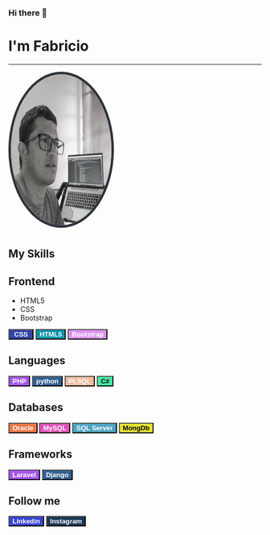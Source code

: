 ### Hi there 👋

<!--header-->
<a href="https://www.linkedin.com/in/fabricio-galarza-7bb174b9/" style="text-align:center; text-decoration:none"><h1> I'm Fabricio</h1></a>
<hr>
<img src="FGalarzaDev.jpeg" alt="Fabricio Galarza" width="200" height="300" style="border-radius:50%; border:5px solid rgb(45,50,59); margin-bottom:7px;">
<h2>My Skills</h2>
<h2>Frontend</h2>
<ul>
<li>
HTML5
</li>
<li>
CSS
</li>
<li>
Bootstrap
</li>
</ul>
<button type="button" width="100" height="70" style="background-color: rgb(51, 69, 167); color: white; width: 50px;"><strong>CSS</strong></button>
<button type="button" width="100" height="70" style="background-color: rgb(11, 149, 168); color: white; ">
<strong>HTML5</strong>
</button>
<button type="button" width="100" height="70" style="background-color: rgb(220, 146, 236); color: white; ">
<strong>Bootstrap</strong>
</button>
<h2>Languages</h2>
<button type="button" width="100" height="70" style="background-color: rgb(165, 85, 236); color: white;">
<strong>PHP</strong>
</button>
<button type="button" width="100" height="70" style="background-color: rgb(53, 96, 143); color: white;">
<strong>python</strong>
</button>
<button type="button" width="100" height="70" style="background-color: rgb(239, 188, 156); color: white;">
<strong>PLSQL</strong>
</button>
<button type="button" width="600" height="200" style="background-color: rgb(72, 233, 166); color: rgb(16, 8, 8);">
<strong>C#</strong>
</button>
<h2>Databases</h2>
<button type="button" width="100" height="70" style="background-color: rgb(239, 118, 70); color: white;">
<strong>Oracle</strong>
</button>
<button type="button" width="100" height="70" style="background-color: rgb(224, 81, 184); color: white;">
<strong>MySQL</strong>
</button>
<button type="button" width="100" height="70" style="background-color: rgb(80, 163, 193); color: white;">
<strong>SQL Server</strong>
</button>
<button type="button" width="100" height="70" style="background-color: rgb(228, 225, 54); color: rgb(16, 8, 8);">
<strong>MongDb</strong>
</button>
<h2>Frameworks</h2>
<button type="button" width="100" height="70" style="background-color: rgb(165, 85, 236); color: white;">
<strong>Laravel</strong>
</button>
<button type="button" width="100" height="70" style="background-color: rgb(53, 96, 143); color: white;">
<strong>Django</strong>
</button>
<h2>Follow me</h2>
<button type="button" width="100" height="70" style="background-color: rgb(54, 68, 212); color: white;">
<strong>Linkedin</strong>
</button>
<button type="button" width="100" height="70" style="background-color: rgb(26, 55, 85); color: white;">
<strong>Instagram</strong>
</button>






